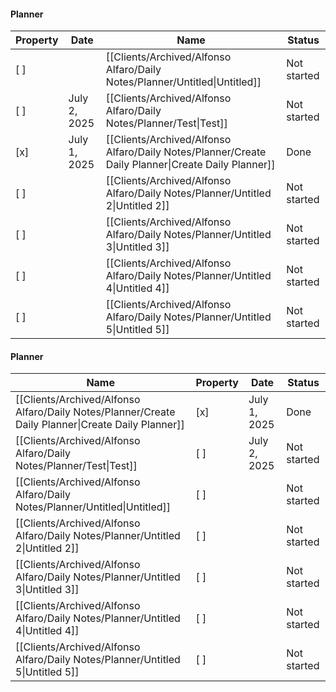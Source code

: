 #### Planner

|Property|Date|Name|Status|
|---|---|---|---|
|[ ]||[[Clients/Archived/Alfonso Alfaro/Daily Notes/Planner/Untitled\|Untitled]]|Not started|
|[ ]|July 2, 2025|[[Clients/Archived/Alfonso Alfaro/Daily Notes/Planner/Test\|Test]]|Not started|
|[x]|July 1, 2025|[[Clients/Archived/Alfonso Alfaro/Daily Notes/Planner/Create Daily Planner\|Create Daily Planner]]|Done|
|[ ]||[[Clients/Archived/Alfonso Alfaro/Daily Notes/Planner/Untitled 2\|Untitled 2]]|Not started|
|[ ]||[[Clients/Archived/Alfonso Alfaro/Daily Notes/Planner/Untitled 3\|Untitled 3]]|Not started|
|[ ]||[[Clients/Archived/Alfonso Alfaro/Daily Notes/Planner/Untitled 4\|Untitled 4]]|Not started|
|[ ]||[[Clients/Archived/Alfonso Alfaro/Daily Notes/Planner/Untitled 5\|Untitled 5]]|Not started|

  
  

  

  

  

  

#### Planner

|Name|Property|Date|Status|
|---|---|---|---|
|[[Clients/Archived/Alfonso Alfaro/Daily Notes/Planner/Create Daily Planner\|Create Daily Planner]]|[x]|July 1, 2025|Done|
|[[Clients/Archived/Alfonso Alfaro/Daily Notes/Planner/Test\|Test]]|[ ]|July 2, 2025|Not started|
|[[Clients/Archived/Alfonso Alfaro/Daily Notes/Planner/Untitled\|Untitled]]|[ ]||Not started|
|[[Clients/Archived/Alfonso Alfaro/Daily Notes/Planner/Untitled 2\|Untitled 2]]|[ ]||Not started|
|[[Clients/Archived/Alfonso Alfaro/Daily Notes/Planner/Untitled 3\|Untitled 3]]|[ ]||Not started|
|[[Clients/Archived/Alfonso Alfaro/Daily Notes/Planner/Untitled 4\|Untitled 4]]|[ ]||Not started|
|[[Clients/Archived/Alfonso Alfaro/Daily Notes/Planner/Untitled 5\|Untitled 5]]|[ ]||Not started|